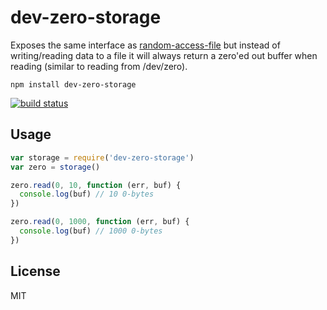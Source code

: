 # dev-zero-storage

Exposes the same interface as [random-access-file](https://github.com/mafintosh/random-access-file) but instead of writing/reading data to a file it will always return a zero'ed out buffer when reading (similar to reading from /dev/zero).

```
npm install dev-zero-storage
```

[![build status](http://img.shields.io/travis/mafintosh/dev-zero-storage.svg?style=flat)](http://travis-ci.org/mafintosh/dev-zero-storage)

## Usage

``` js
var storage = require('dev-zero-storage')
var zero = storage()

zero.read(0, 10, function (err, buf) {
  console.log(buf) // 10 0-bytes
})

zero.read(0, 1000, function (err, buf) {
  console.log(buf) // 1000 0-bytes
})
```

## License

MIT
